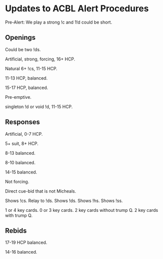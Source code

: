 # Updates to ACBL Alert Procedures

Pre-Alert: We play a strong !c and 1!d could be short.

## Openings

Could be two !ds.

Artificial, strong, forcing, 16+ HCP.

Natural 6+ !cs, 11-15 HCP.

11-13 HCP, balanced.

15-17 HCP, balanced.

Pre-emptive.

singleton !d or void !d, 11-15 HCP.

## Responses

Artificial, 0-7 HCP.

5+ suit, 8+ HCP.

8-13 balanced.

8-10 balanced.

14-15 balanced.

Not forcing.

Direct cue-bid that is not Micheals.

Shows !cs.
Relay to !ds.
Shows !ds.
Shows !hs.
Shows !ss.

1 or 4 key cards.
0 or 3 key cards.
2 key cards without trump Q.
2 key cards with trump Q.

## Rebids

17-19 HCP balanced.

14-16 balanced.

